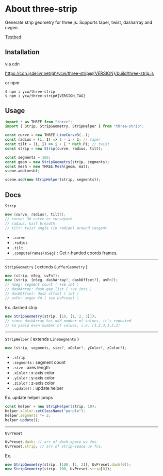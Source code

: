 # About three-strip

Generate strip geometry for three.js. Supports taper, twist, dasharray and
uvgen.

[Testbed](//ycw.github.io/three-strip/examples/testbed)

## Installation

via cdn

https://cdn.jsdelivr.net/gh/ycw/three-strip@{VERSION}/build/three-strip.js

or npm

```
$ npm i ycw/three-strip
$ npm i ycw/three-strip#{VERSION_TAG}
```

## Usage

```js
import * as THREE from "three";
import { Strip, StripGeometry, StripHelper } from "three-strip";

const curve = new THREE.LineCurve3(..);
const radius = (i, I) => 1 - i / I; // taper
const tilt = (i, I) => i / I * Math.PI; // twist
const strip = new Strip(curve, radius, tilt);

const segments = 100;
const geom = new StripGeometry(strip, segments);
const mesh = new THREE.Mesh(geom, mat);
scene.add(mesh);

scene.add(new StripHelper(strip, segments));
```

## Docs

`Strip`

```ts
new (curve, radius?, tilt?);
// curve: 3d curve or curvepath
// radius: half breadth
// tilt: twist angle (in radian) around tangent
```

- `.curve`
- `.radius`
- `.tilt`
- `.computeFrames(nSeg)` : Get r-handed coords frames.



---
`StripGeometry` ( extends `BufferGeometry` )

```ts
new (strip, nSeg, uvFn?);
new (strip, [nSeg, dashArray?, dashOffset?], uvFn?);
// nSeg: segment count ( +ve int )
// dashArray: dash-gap list ( +ve ints )
// dashOffset: dash offset ( int )
// uvFn: uvgen fn ( see UvPreset )
```

Ex. dashed strip

```ts
new StripGeometry(strip, [10, [1, 2, 3]]);
// since dashArray has odd number of values, it's repeated
// to yield even number of values, i.e. [1,2,3,1,2,3]
```



---
`StripHelper` ( extends `LineSegments` )

```ts
new (strip, segments, size?, xColor?, yColor?, zColor?);
```

- `.strip`
- `.segments` : segment count
- `.size` : axes length
- `.xColor` : x-axis color
- `.yColor` : y-axis color
- `.zColor` : z-axis color
- `.update()` : update helper

Ex. update helper props

```ts
const helper = new StripHelper(strip, 10);
helper.xColor.setClassName("purple");
helper.segments *= 2;
helper.update();
```



---
`UvPreset`

```ts
UvPreset.dash; // arr of dash-space uv fns.
UvPreset.strip; // arr of strip-space uv fns.
```

Ex.

```ts
new StripGeometry(strip, [100, [1, 2]], UvPreset.dash[0]);
new StripGeometry(strip, 100, UvPreset.strip[0]);
```
